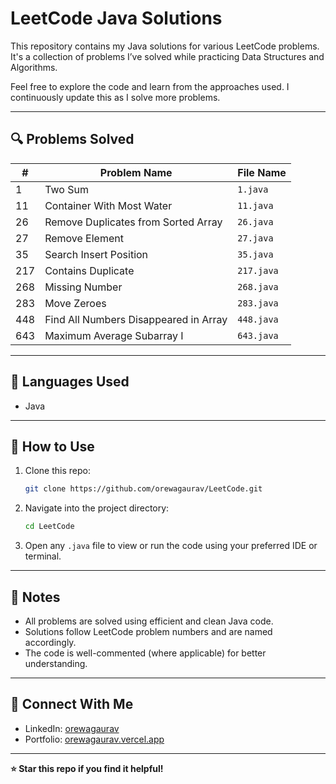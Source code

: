 
# LeetCode Java Solutions

This repository contains my Java solutions for various LeetCode problems. It's a collection of problems I’ve solved while practicing Data Structures and Algorithms.

Feel free to explore the code and learn from the approaches used. I continuously update this as I solve more problems.

---

## 🔍 Problems Solved

| # | Problem Name                          | File Name     |
|---|----------------------------------------|---------------|
| 1 | Two Sum                                | `1.java`      |
| 11 | Container With Most Water             | `11.java`     |
| 26 | Remove Duplicates from Sorted Array   | `26.java`     |
| 27 | Remove Element                         | `27.java`     |
| 35 | Search Insert Position                 | `35.java`     |
| 217 | Contains Duplicate                    | `217.java`    |
| 268 | Missing Number                        | `268.java`    |
| 283 | Move Zeroes                           | `283.java`    |
| 448 | Find All Numbers Disappeared in Array| `448.java`    |
| 643 | Maximum Average Subarray I           | `643.java`    |

---

## 🧠 Languages Used

- Java

---

## 🚀 How to Use

1. Clone this repo:
   ```bash
   git clone https://github.com/orewagaurav/LeetCode.git
   ```

2. Navigate into the project directory:
   ```bash
   cd LeetCode
   ```

3. Open any `.java` file to view or run the code using your preferred IDE or terminal.

---

## 📌 Notes

- All problems are solved using efficient and clean Java code.
- Solutions follow LeetCode problem numbers and are named accordingly.
- The code is well-commented (where applicable) for better understanding.

---

## 🔗 Connect With Me

- LinkedIn: [orewagaurav](https://linkedin.com/in/orewagaurav)
- Portfolio: [orewagaurav.vercel.app](https://orewagaurav.vercel.app)

---

**⭐ Star this repo if you find it helpful!**
